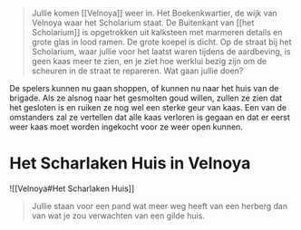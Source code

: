 > Jullie komen [[Velnoya]] weer in. Het Boekenkwartier, de wijk van Velnoya waar het Scholarium staat. De Buitenkant van [[het Scholarium]] is opgetrokken uit kalksteen met marmeren details en grote glas in lood ramen. De grote koepel is dicht.
> Op de straat bij het Scholarium, waar jullie voor het laatst waren tijdens de aardbeving, is geen kaas meer te zien, en je ziet hoe werklui bezig zijn om de scheuren in de straat te repareren.
> Wat gaan jullie doen?

De spelers kunnen nu gaan shoppen, of kunnen nu naar het huis van de brigade.
Als ze alsnog naar het gesmolten goud willen, zullen ze zien dat het gesloten is en ruiken ze nog wel een sterke geur van kaas. Een van de omstanders zal ze vertellen dat alle kaas verloren is gegaan en dat er eerst weer kaas moet worden ingekocht voor ze weer open kunnen. 

# Het Scharlaken Huis in Velnoya
![[Velnoya#Het Scharlaken Huis]]

> Jullie staan voor een pand wat meer weg heeft van een herberg dan van wat je zou verwachten van een gilde huis. 